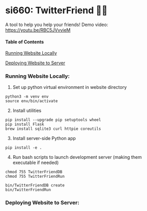 # si660: TwitterFriend 🤖💖
A tool to help you help your friends!
Demo video: https://youtu.be/RBC5JVvvieM

#### Table of Contents  
[Running Website Locally](#run-local)

[Deploying Website to Server](#run-server) 
   
### Running Website Locally:
<a name="run-local"/>

1. Set up python virtual environment in website directory
```
python3 -m venv env
source env/bin/activate
```

2. Install utilities
```
pip install --upgrade pip setuptools wheel
pip install Flask
brew install sqlite3 curl httpie coreutils
```

3. Install server-side Python app
```
pip install -e .
```

4. Run bash scripts to launch development server (making them executable if needed)
```
chmod 755 TwitterFriendDB
chmod 755 TwitterFriendRun

bin/TwitterFriendDB create
bin/TwitterFriendRun
```

### Deploying Website to Server:
<a name="run-server"/>
